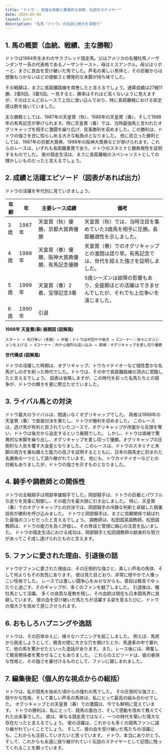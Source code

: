 ```yaml
---
title: "ドトウ - 屈強な体躯と驚異的な末脚、伝説のステイヤー"
date: 2025-05-04
layout: post
description: "名馬『ドトウ』の伝説と魅力を深堀り"
---
```


## 1. 馬の概要（血統、戦績、主な勝鞍）

ドトウは1984年生まれのサラブレッド競走馬。父はアメリカの名種牡馬ノーザンダンサー系の代表格であるノーザンテースト、母はミスアンクル。母父はリボーと、まさに良血を受け継いだ馬でした。芦毛の美しい馬体と、その巨躯からは想像もつかないほどの俊敏さと爆発的な末脚が持ち味でした。

その戦績は、まさに長距離路線を席巻したと言えるでしょう。通算成績は27戦11勝、2着8回、3着5回。一見すると、勝率はそれほど高くないように見えますが、そのほとんどのレースで上位に食い込んでおり、特に長距離戦における安定感は群を抜いていました。

主な勝鞍としては、1987年の天皇賞（秋）、1988年の天皇賞（春）、そして1988年の有馬記念が挙げられます。特に天皇賞（春）では、当時最強馬と言われたオグリキャップを相手に激闘を繰り広げ、見事勝利を収めました。この勝利は、ドトウの強さを世に知らしめる大きな転換点となりました。  他に目立った勝利としては、1987年の京都大賞典、1988年の阪神大賞典などが挙げられます。これらのレースは、いずれも長距離重賞であり、ドトウのスタミナと勝負根性を証明するものでした。  彼の競走生活は、まさに長距離戦のスペシャリストとしての輝かしいものだったと言えるでしょう。


## 2. 成績と活躍エピソード（図表があれば出力）

ドトウの活躍を年代別に見ていきましょう。

| 年齢 | 年 | 主要レース成績 | 備考 |
|---|---|---|---|
| 3歳 | 1987年 | 天皇賞（秋）優勝、京都大賞典優勝 | 天皇賞（秋）では、当時注目を集めていた3歳馬を相手に圧勝。長距離適性を示しました。 |
| 4歳 | 1988年 | 天皇賞（春）優勝、阪神大賞典優勝、有馬記念優勝 | 天皇賞（春）でのオグリキャップとの激闘は語り草。有馬記念では、世代を超えた強さを証明しました。 |
| 5歳 | 1989年 | 天皇賞（春）2着、宝塚記念3着 | 5歳シーズンは故障の影響もあり、全盛期ほどの活躍はできませんでしたが、それでも上位争いを演じました。 |
| 6歳 | 1990年 |  引退 |  |


**1988年 天皇賞(春) 展開図 (図解風)**

```
スタート → 先行争い（多数）→ 中盤：ドトウは中団やや後方 → 3コーナー：徐々にポジションを上げる → 4コーナー：外から強烈な追い込み → 直線：オグリキャップを差し切り優勝
```

**世代構成 (図解風)**

ドトウの活躍した時期は、オグリキャップ、トウカイテイオーなど個性豊かな名馬がしのぎを削った時代でした。ドトウは、その中で長距離路線の頂点に君臨したと言えるでしょう。  図表は省略しますが、この時代を彩った名馬たちとの競争が、ドトウの輝きを更に際立たせていました。


## 3. ライバル馬との対決

ドトウ最大のライバルは、間違いなくオグリキャップでした。  両者は1988年の天皇賞（春）で直接対決を果たし、ドトウが勝利を収めました。  このレースは、逃げ馬が有利と目されていたコースで、オグリキャップが序盤から先頭を奪い、ドトウは後方から追走するという展開でした。  しかし、ドトウは直線で驚異的な末脚を繰り出し、オグリキャップを差し切って優勝。オグリキャップの圧倒的な人気を覆す大金星となりました。  このレースは、ドトウのスタミナと末脚の両方を兼ね備えた能力の高さを証明するとともに、日本の競馬史に刻まれた名勝負の一つとして語り継がれています。  他にも、トウカイテイオーなどとの対戦もありましたが、ドトウの強さを示すものとなりました。


## 4. 騎手や調教師との関係性

ドトウの主戦騎手は岡部幸雄騎手でした。岡部騎手は、ドトウの巨躯とパワフルな走りを見事に制御し、その能力を最大限に引き出しました。  特に、天皇賞（春）でのオグリキャップとの対決では、岡部騎手の冷静な判断と卓越した騎乗技術が勝利を呼び込みました。  ドトウと岡部騎手は、まさに信頼関係で結ばれた最強のコンビだったと言えるでしょう。  調教師は、松田国英調教師。松田調教師は、ドトウの能力を高く評価し、その育成と管理に細心の注意を払いました。  ドトウの競走生活における成功は、岡部騎手と松田調教師の献身的な努力があってこそ成し遂げられたものと言えます。


## 5. ファンに愛された理由、引退後の話

ドトウがファンに愛された理由は、その圧倒的な強さと、美しい芦毛の馬体、そして何よりもその気性にあります。  彼は見た目どおり、非常に穏やかで人懐っこい性格でした。  レースでは激しい闘争心をみせながらも、普段は厩舎でゆったりと過ごす、そのギャップが、多くのファンを魅了しました。  引退後は、種牡馬として活躍。  多くの良質な産駒を残し、その血統は現在も日本競馬界に貢献しています。  彼の血を受け継いだ馬たちが活躍する姿を見るたびに、ドトウの偉大さを改めて感じさせられます。


## 6. おもしろハプニングや逸話

ドトウは、その巨体ゆえに、様々なハプニングを起こしました。  例えば、馬房から脱走しようとして、厩舎の壁に大きな穴を開けたとか、馬運車の中で暴れて、他の馬を驚かせたといった逸話があります。  また、レース後には、興奮して厩舎関係者を驚かせることもありました。  これらのエピソードは、彼の豪快な性格と、その強さを裏付けるものとして、ファンに親しまれました。


## 7. 編集後記（個人的な視点からの総括）

ドトウは、私が競馬を始めた頃からの憧れの馬でした。  その圧倒的な強さと、穏やかな性格、そして美しい芦毛の馬体は、私にとって最高の組み合わせでした。  オグリキャップとの天皇賞（春）での激闘は、今でも鮮明に覚えています。  ドトウの勝利は、私にとって、競馬の面白さ、そして感動を改めて教えてくれた出来事でした。  彼は、単なる競走馬ではなく、一つの時代を築いた偉大な存在だったと言えるでしょう。  彼の活躍は、これからも多くの競馬ファンに語り継がれていくことでしょう。  そして、彼の血を受け継いだ馬たちの活躍にも、これからも注目していきたいと思っています。  ドトウ、本当にありがとう。そして、これからも永遠に語り継がれていく伝説のステイヤーとして記憶に残ってくれることを願っています。
